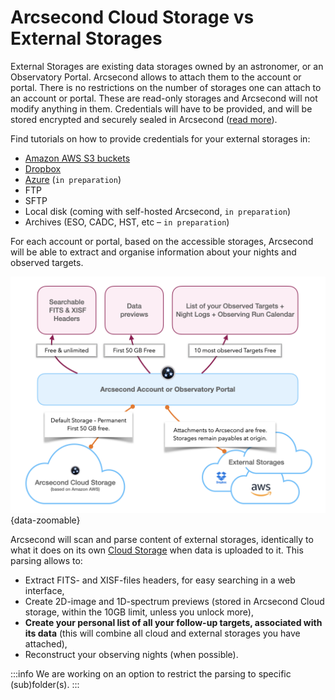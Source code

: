 # Arcsecond Cloud Storage vs External Storages

External Storages are existing data storages owned by an astronomer, or an Observatory Portal. Arcsecond allows to
attach them to the account or portal. There is no restrictions on the number of storages one can attach to an account or
portal. These are read-only storages and Arcsecond will not modify anything in them. Credentials will have to be
provided, and will be stored encrypted and securely sealed in Arcsecond ([read more](./credentials-security.md)).

Find tutorials on how to provide credentials for your external storages in:

* [Amazon AWS S3 buckets](./external-storage-aws.md)
* [Dropbox](./external-storage-dropbox.md)
* [Azure](./external-storage-azure.md) (`in preparation`)
* FTP
* SFTP
* Local disk (coming with self-hosted Arcsecond, `in preparation`)
* Archives (ESO, CADC, HST, etc – `in preparation`)

For each account or portal, based on the accessible storages, Arcsecond will be able to extract and organise information
about your nights and observed targets.

![Overview of Observations & Data](/images/observations-data-overview.png){data-zoomable}

Arcsecond will scan and parse content of external storages, identically to what it does on its
own [Cloud Storage](./cloud-storage.md) when data is uploaded to it. This parsing allows to:

* Extract FITS- and XISF-files headers, for easy searching in a web interface,
* Create 2D-image and 1D-spectrum previews (stored in Arcsecond Cloud storage, within the 10GB limit, unless you unlock
  more),
* **Create your personal list of all your follow-up targets, associated with its data** (this will combine all cloud and
  external storages you have attached),
* Reconstruct your observing nights (when possible).

:::info
We are working on an option to restrict the parsing to specific (sub)folder(s).
:::

